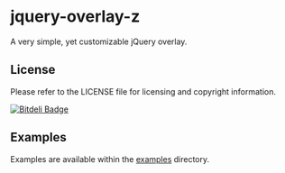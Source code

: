 jquery-overlay-z
================

A very simple, yet customizable jQuery overlay.

License
-------
Please refer to the LICENSE file for licensing and copyright information.

[![Bitdeli Badge](https://d2weczhvl823v0.cloudfront.net/JDBurnZ/jquery-overlay-z/trend.png)](https://bitdeli.com/free "Bitdeli Badge")

Examples
--------
Examples are available within the <a href="examples">examples</a> directory.
